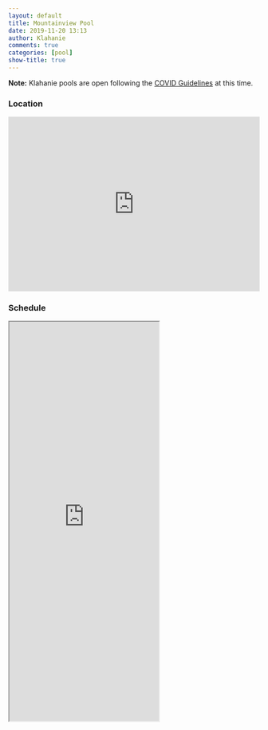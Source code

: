 ```yaml
---
layout: default
title: Mountainview Pool
date: 2019-11-20 13:13
author: Klahanie
comments: true
categories: [pool]
show-title: true
---
```


<div class="alert alert-info">
  <b>Note:</b> Klahanie pools are open following the <a href="covid-guidelines.html">COVID Guidelines</a> at this time. 
</div>

### Location

<div class="img-fluid img-thumbnail mb-4">
  <iframe id="gmap_canvas" style="width:100%; height:350px;" src="https://maps.google.com/maps?q=mountainview%20pool%20klahanie&t=k&z=19&ie=UTF8&iwloc=&output=embed" frameborder="0" scrolling="no" marginheight="0" marginwidth="0"></iframe>
</div>

### Schedule 

<iframe class="w-100" style="height:800px;" src="https://teamup.com/ksniipnjuj49yse6i2?fbclid=IwAR02TThOnJr-41seDp4-TJaT2OCt6sOWv9H2IHxfh-3W2BWzmcViluCJ2W8"></iframe>

